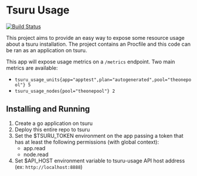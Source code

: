 # Tsuru Usage

[![Build Status](https://travis-ci.org/tsuru/tsuru-usage.png?branch=master)](https://travis-ci.org/tsuru/tsuru-usage)

This project aims to provide an easy way to expose some resource usage about a tsuru installation. The project contains an Procfile and this code can be ran as an application on tsuru.

This app will expose usage metrics on a `/metrics` endpoint. Two main metrics are available:

- `tsuru_usage_units{app="apptest",plan="autogenerated",pool="theonepool"} 5`
- `tsuru_usage_nodes{pool="theonepool"} 2`

## Installing and Running

1. Create a go application on tsuru
2. Deploy this entire repo to tsuru
3. Set the $TSURU_TOKEN environment on the app passing a token that has at least the following permissions (with global context):
    - app.read
    - node.read
4. Set $API_HOST environment variable to tsuru-usage API host address (ex: `http://localhost:8888`)

